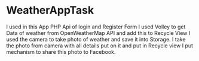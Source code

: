 # WeatherAppTask
I used in this App PHP Api of login and Register Form
I used Volley to get Data of weather from OpenWeatherMap API and add this to Recycle View
I used the camera to take photo of weather and save it into Storage.
I take the photo from camera with all details put on it and put in Recycle view
I put mechanism to share this photo to Facebook.
